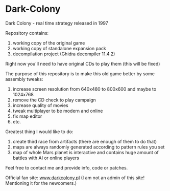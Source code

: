 # Dark-Colony
Dark Colony - real time strategy released in 1997

Repository contains:
1) working copy of the original game
2) working copy of standalone expansion pack
3) decompilation project (Ghidra decompiler 11.4.2)

Right now you'll need to have original CDs to play them (this will be fixed)

The purpose of this repository is to make this old game better by some assembly tweaks:
1) increase screen resolution from 640x480 to 800x600 and maybe to 1024x768
2) remove the CD check to play campaign
3) increase quality of movies
4) tweak multiplayer to be modern and online
5) fix map editor
6) etc.

Greatest thing I would like to do:
1) create third race from artifacts (there are enough of them to do that)
2) maps are always randomly generated according to pattern rules you set
3) map of whole Mars planet is interactive and contains huge amount of battles with AI or online players

Feel free to contact me and provide info, code or patches.

Official fan site:
www.darkcolony.pl
(I am not an admin of this site! Mentioning it for the newcomers.)

